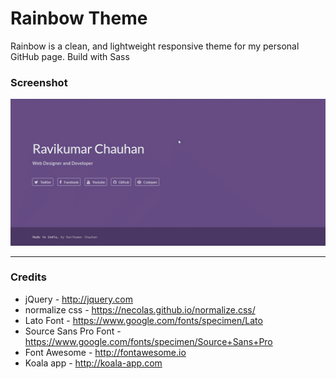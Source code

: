 # Rainbow Theme

Rainbow is a clean, and lightweight responsive theme for my personal GitHub page.
Build with Sass

### Screenshot

<img src="https://raw.githubusercontent.com/rkchauhan/rkchauhan.github.io/master/assets/imgs/screenshot.gif" alt="Screenshot" />

***

### Credits
- jQuery - http://jquery.com
- normalize css - https://necolas.github.io/normalize.css/
- Lato Font - https://www.google.com/fonts/specimen/Lato
- Source Sans Pro Font - https://www.google.com/fonts/specimen/Source+Sans+Pro
- Font Awesome - http://fontawesome.io
- Koala app - http://koala-app.com